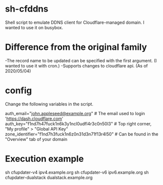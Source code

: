 # sh-cfddns
Shell script to emulate DDNS client for Cloudflare-managed domain.
I wanted to use it on busybox.

# Difference from the original family
-The record name to be updated can be specified with the first argument. (I wanted to use it with cron.)
-Supports changes to cloudflare api. (As of 2020/05/04)

# config
Change the following variables in the script.

auth_email="john.appleseed@example.org"            # The email used to login 'https://dash.cloudflare.com'
auth_key="f1nd7h47fuck1n6k3y1ncl0udfl4r3c0n50l3"   # Top right corner, "My profile" > "Global API Key"
zone_identifier="f1nd7h3fuck1n6z0n31d3n71f13r4l50" # Can be found in the "Overview" tab of your domain

# Execution example
sh cfupdater-v4 ipv4.example.org
sh cfupdater-v6 ipv6.example.org
sh cfupdater-dualstack dualstack.example.org
